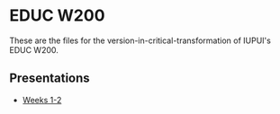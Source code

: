 # EDUC W200

These are the files for the version-in-critical-transformation of IUPUI's EDUC W200.

## Presentations

  * [Weeks 1-2](presentations/w200-presentation-week1_2.html)


